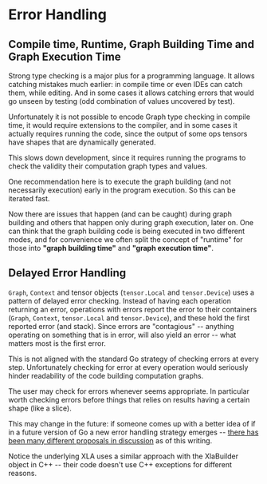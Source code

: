 # Error Handling

## Compile time, Runtime, **Graph Building Time** and **Graph Execution Time**

Strong type checking is a major plus for a programming language. It allows catching mistakes much earlier:
in compile time or even IDEs can catch them, while editing. And in some cases it allows catching errors
that would go unseen by testing (odd combination of values uncovered by test). 

Unfortunately it is not possible to encode Graph type checking in compile time, it would require extensions
to the compiler, and in some cases it actually requires running the code, since the output of some ops tensors
have shapes that are dynamically generated.

This slows down development, since it requires running the programs to check the validity their computation
graph types and values.

One recommendation here is to execute the graph building (and not necessarily execution) early in the 
program execution. So this can be iterated fast.

Now there are issues that happen (and can be caught) during graph building
and others that happen only during graph execution, later on. One can think that the graph building code is 
being executed in two different modes, and for convenience we often split the concept of "runtime" for those
into **"graph building time"** and **"graph execution time"**.

## Delayed Error Handling

`Graph`, `Context` and tensor objects (`tensor.Local` and `tensor.Device`) uses a pattern of delayed
error checking. Instead of having each operation returning an error, operations with errors report
the error to their containers (`Graph`, `Context`, `tensor.Local` and `tensor.Device`), and these
hold the first reported error (and stack). Since errors are "contagious" -- anything operating on
something that is in error, will also yield an error -- what matters most is the first error.

This is not aligned with the standard Go strategy of checking errors at every step. Unfortunately
checking for error at every operation would seriously hinder readability of the code building 
computation graphs.

The user may check for errors whenever seems appropriate. In particular worth checking errors before
things that relies on results having a certain shape (like a slice).

This may change in the future: if someone comes up with a better idea of if in a future version of Go
a new error handling strategy emerges -- 
[there has been many different proposals in discussion](https://github.com/golang/go/issues/40432) as 
of this writing.

Notice the underlying XLA uses a similar approach with the XlaBuilder object in C++ -- their code doesn't
use C++ exceptions for different reasons.
